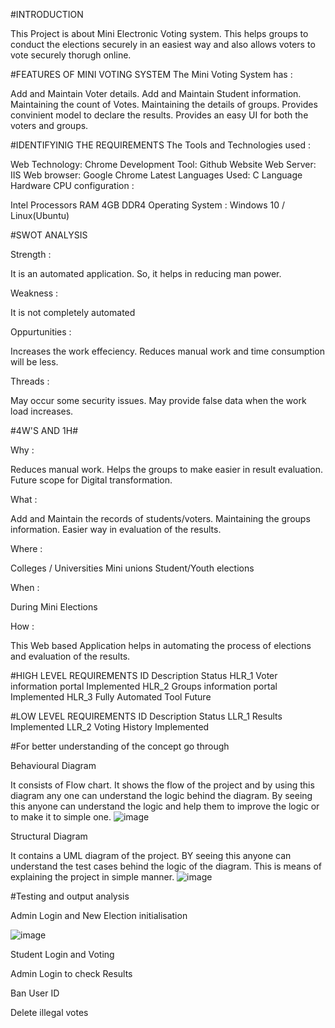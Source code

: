 #INTRODUCTION

This Project is about Mini Electronic Voting system. This helps groups to conduct the elections securely in an easiest way and also allows voters to vote securely thorugh online.

#FEATURES OF MINI VOTING SYSTEM
The Mini Voting System has :

Add and Maintain Voter details.
Add and Maintain Student information.
Maintaining the count of Votes.
Maintaining the details of groups.
Provides convinient model to declare the results.
Provides an easy UI for both the voters and groups.

#IDENTIFYINIG THE REQUIREMENTS
The Tools and Technologies used :

Web Technology: Chrome
Development Tool: Github Website
Web Server: IIS
Web browser: Google Chrome Latest
Languages Used: C Language
Hardware CPU configuration :

Intel Processors
RAM 4GB DDR4
Operating System : Windows 10 / Linux(Ubuntu)

#SWOT ANALYSIS

Strength :

It is an automated application. So, it helps in reducing man power.

Weakness :

It is not completely automated

Oppurtunities :

Increases the work effeciency.
Reduces manual work and time consumption will be less.

Threads :

May occur some security issues.
May provide false data when the work load increases.

#4W'S AND 1H#

Why :

Reduces manual work.
Helps the groups to make easier in result evaluation.
Future scope for Digital transformation.

What :

Add and Maintain the records of students/voters.
Maintaining the groups information.
Easier way in evaluation of the results.

Where :

Colleges / Universities
Mini unions
Student/Youth elections

When :

During Mini Elections

How :

This Web based Application helps in automating the process of elections and evaluation of the results.

#HIGH LEVEL REQUIREMENTS
ID	Description	Status
HLR_1	Voter information portal	Implemented
HLR_2	Groups information portal	Implemented
HLR_3	Fully Automated Tool	Future

#LOW LEVEL REQUIREMENTS
ID	Description	Status
LLR_1	Results	Implemented
LLR_2	Voting History	Implemented

#For better understanding of the concept go through

Behavioural Diagram

It consists of Flow chart. It shows the flow of the project and by using this diagram any one can understand the logic behind the diagram. By seeing this anyone can understand the logic and help them to improve the logic or to make it to simple one.
![image](https://user-images.githubusercontent.com/94459654/143375739-fe73344b-326d-4902-8a83-29ddf5eb09a1.png)


Structural Diagram

It contains a UML diagram of the project. BY seeing this anyone can understand the test cases behind the logic of the diagram. This is means of explaining the project in simple manner.
![image](https://user-images.githubusercontent.com/94459654/143376014-498d0398-7b82-49ab-9869-cbad9d396832.png)

#Testing and output analysis

Admin Login and New Election initialisation

![image](https://user-images.githubusercontent.com/94459654/143376507-1157ec2c-83f1-44ed-95fb-59d75f41e9d4.png)



Student Login and Voting


Admin Login to check Results


Ban User ID


Delete illegal votes



